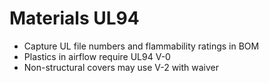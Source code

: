 # Materials UL94

- Capture UL file numbers and flammability ratings in BOM
- Plastics in airflow require UL94 V-0
- Non-structural covers may use V-2 with waiver
